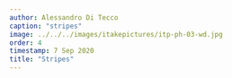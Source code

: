 ```yaml
---
author: Alessandro Di Tecco
caption: "stripes"
image: ../../../images/itakepictures/itp-ph-03-wd.jpg
order: 4
timestamp: 7 Sep 2020
title: "Stripes"
---
```

